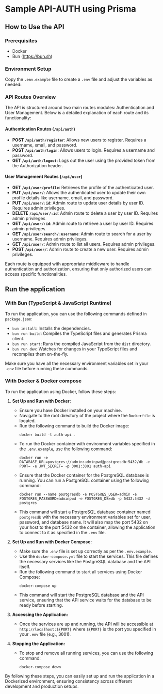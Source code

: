 # Sample API-AUTH using Prisma

## How to Use the API

### Prerequisites

- Docker
- Bun (https://bun.sh)

### Environment Setup

Copy the `.env.example` file to create a `.env` file and adjust the variables as needed:

### API Routes Overview

The API is structured around two main routes modules: Authentication and User Management. Below is a detailed explanation of each route and its functionality:

#### Authentication Routes (`/api/auth`)

- **POST `/api/auth/register`**: Allows new users to register. Requires a username, email, and password.
- **POST `/api/auth/login`**: Allows users to login. Requires a username and password.
- **GET `/api/auth/logout`**: Logs out the user using the provided token from the Authorization header.

#### User Management Routes (`/api/user`)

- **GET `/api/user/profile`**: Retrieves the profile of the authenticated user.
- **PUT `/api/user/`**: Allows the authenticated user to update their own profile details like username, email, and password.
- **PUT `/api/user/:id`**: Admin route to update user details by user ID. Requires admin privileges.
- **DELETE `/api/user/:id`**: Admin route to delete a user by user ID. Requires admin privileges.
- **GET `/api/user/:id`**: Admin route to retrieve a user by user ID. Requires admin privileges.
- **GET `/api/user/search/:username`**: Admin route to search for a user by username. Requires admin privileges.
- **GET `/api/user/`**: Admin route to list all users. Requires admin privileges.
- **POST `/api/user/`**: Admin route to create a new user. Requires admin privileges.

Each route is equipped with appropriate middleware to handle authentication and authorization, ensuring that only authorized users can access specific functionalities.

## Run the application

### With Bun (TypeScript & JavaScript Runtime)

To run the application, you can use the following commands defined in `package.json`:

- `bun install`: Installs the dependencies.
- `bun run build`: Compiles the TypeScript files and generates Prisma client.
- `bun run start`: Runs the compiled JavaScript from the `dist` directory.
- `bun run dev`: Watches for changes in your TypeScript files and recompiles them on-the-fly.

Make sure you have all the necessary environment variables set in your `.env` file before running these commands.

### With Docker & Docker compose

To run the application using Docker, follow these steps:

1. **Set Up and Run with Docker:**

   - Ensure you have Docker installed on your machine.
   - Navigate to the root directory of the project where the `Dockerfile` is located.
   - Run the following command to build the Docker image:
     ```
     docker build -t auth-api .
     ```
   - To run the Docker container with environment variables specified in the `.env.example`, use the following command:
     ```
     docker run -e DATABASE_URL=postgres://admin:adminpwd@postgresdb:5432/db -e PORT= -e JWT_SECRET= -p 3001:3001 auth-api
     ```
   - Ensure that the Docker container for the PostgreSQL database is running. You can run a PostgreSQL container using the following command:
     ```
     docker run --name postgresdb -e POSTGRES_USER=admin -e POSTGRES_PASSWORD=adminpwd -e POSTGRES_DB=db -p 5432:5432 -d postgres
     ```
   - This command will start a PostgreSQL database container named `postgresdb` with the necessary environment variables set for user, password, and database name. It will also map the port 5432 on your host to the port 5432 on the container, allowing the application to connect to it as specified in the `.env` file.

2. **Set Up and Run with Docker Compose:**

   - Make sure the `.env` file is set up correctly as per the `.env.example`.
   - Use the `docker-compose.yml` file to start the services. This file defines the necessary services like the PostgreSQL database and the API itself.
   - Run the following command to start all services using Docker Compose:
     ```
     docker-compose up
     ```
   - This command will start the PostgreSQL database and the API service, ensuring that the API service waits for the database to be ready before starting.

3. **Accessing the Application:**

   - Once the services are up and running, the API will be accessible at `http://localhost:${PORT}` where `${PORT}` is the port you specified in your `.env` file (e.g., 3001).

4. **Stopping the Application:**
   - To stop and remove all running services, you can use the following command:
     ```
     docker-compose down
     ```

By following these steps, you can easily set up and run the application in a Dockerized environment, ensuring consistency across different development and production setups.

